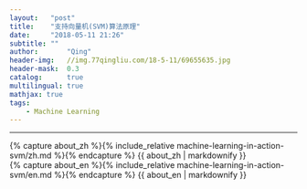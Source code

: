 ```yaml
---
layout:   "post"
title:    "支持向量机(SVM)算法原理"
date:     "2018-05-11 21:26"
subtitle: ""
author:       "Qing"
header-img:   //img.77qingliu.com/18-5-11/69655635.jpg
header-mask:  0.3
catalog:      true
multilingual: true
mathjax: true
tags:
    - Machine Learning
---
```

---
<!-- Chinese Version -->
<div class="zh post-container">
    {% capture about_zh %}{% include_relative machine-learning-in-action-svm/zh.md %}{% endcapture %}
    {{ about_zh | markdownify }}
</div>

<!-- English Version -->
<div class="en post-container">
    {% capture about_en %}{% include_relative machine-learning-in-action-svm/en.md %}{% endcapture %}
    {{ about_en | markdownify }}
</div>
